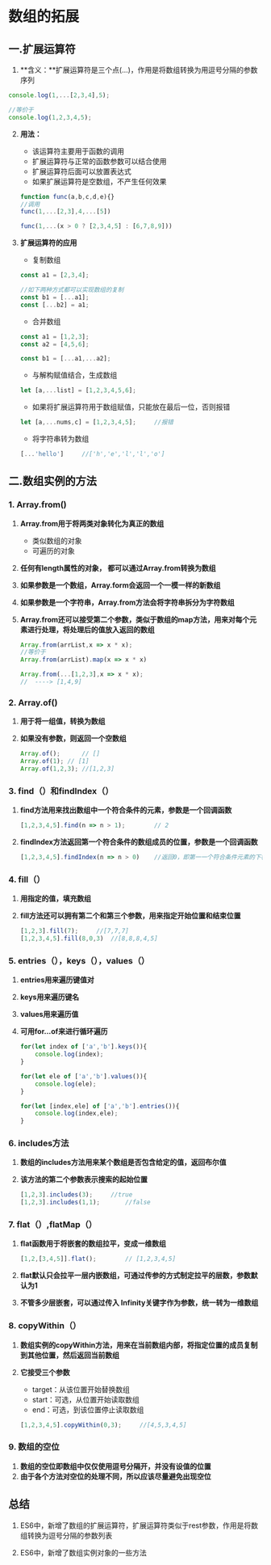 # 数组的拓展

## 一.扩展运算符

1.  **含义：**扩展运算符是三个点(...)，作用是将数组转换为用逗号分隔的参数序列

   ~~~js
   console.log(1,...[2,3,4],5);
   
   //等价于
   console.log(1,2,3,4,5);
   ~~~

2. **用法：**

   - 该运算符主要用于函数的调用
   - 扩展运算符与正常的函数参数可以结合使用
   - 扩展运算符后面可以放置表达式
   - 如果扩展运算符是空数组，不产生任何效果

   ~~~js
   function func(a,b,c,d,e){}
   //调用
   func(1,...[2,3],4,...[5])
   
   func(1,...(x > 0 ? [2,3,4,5] : [6,7,8,9]))
   ~~~

3. **扩展运算符的应用**

   - 复制数组

   ~~~js
   const a1 = [2,3,4];
   
   //如下两种方式都可以实现数组的复制
   const b1 = [...a1];
   const [...b2] = a1;
   ~~~

   - 合并数组

   ~~~js
   const a1 = [1,2,3];
   const a2 = [4,5,6];
   
   const b1 = [...a1,...a2];
   ~~~

   - 与解构赋值结合，生成数组

   ~~~js
   let [a,...list] = [1,2,3,4,5,6];
   ~~~

   - 如果将扩展运算符用于数组赋值，只能放在最后一位，否则报错

   ~~~js
   let [a,...nums,c] = [1,2,3,4,5];		//报错
   ~~~

   - 将字符串转为数组

   ~~~js
   [...'hello']		//['h','e','l','l','o']
   ~~~

   

## 二.数组实例的方法

### 1. Array.from()

1. **Array.from用于将两类对象转化为真正的数组**
   - 类似数组的对象
   - 可遍历的对象

2. **任何有length属性的对象， 都可以通过Array.from转换为数组**
3. **如果参数是一个数组，Array.form会返回一个一模一样的新数组**

4. **如果参数是一个字符串，Array.from方法会将字符串拆分为字符数组**

5. **Array.from还可以接受第二个参数，类似于数组的map方法，用来对每个元素进行处理，将处理后的值放入返回的数组**

   ~~~js
   Array.from(arrList,x => x * x);
   //等价于
   Array.from(arrList).map(x => x * x)
   
   Array.from(...[1,2,3],x => x * x);
   //  ----> [1,4,9]
   ~~~

   

### 2. Array.of()

1. **用于将一组值，转换为数组**

2. **如果没有参数，则返回一个空数组**

   ~~~js
   Array.of();		// []
   Array.of(1);	// [1]
   Array.of(1,2,3);	//[1,2,3]
   ~~~



### 3. find（）和findIndex（）

1. **find方法用来找出数组中一个符合条件的元素，参数是一个回调函数**

   ~~~js
   [1,2,3,4,5].find(n => n > 1);		// 2
   ~~~

2. **findIndex方法返回第一个符合条件的数组成员的位置，参数是一个回调函数**

   ~~~js
   [1,2,3,4,5].findIndex(n => n > 0)	//返回0，即第一一个符合条件元素的下标
   ~~~

   

### 4. fill（）

1. **用指定的值，填充数组**

2. **fill方法还可以拥有第二个和第三个参数，用来指定开始位置和结束位置**

   ~~~js
   [1,2,3].fill(7);		//[7,7,7]
   [1,2,3,4,5].fill(8,0,3)	//[8,8,8,4,5]
   ~~~

   

### 5. entries（），keys（），values（）

1. **entries用来遍历键值对**

2. **keys用来遍历键名**

3. **values用来遍历值**

4. **可用for...of来进行循环遍历**

   ~~~js
   for(let index of ['a','b'].keys()){
       console.log(index);
   }
   
   for(let ele of ['a','b'].values()){
       console.log(ele);
   }
   
   for(let [index,ele] of ['a','b'].entries()){
       console.log(index,ele);
   }
   ~~~

   

### 6. includes方法

1. **数组的includes方法用来某个数组是否包含给定的值，返回布尔值**

2. **该方法的第二个参数表示搜索的起始位置**

   ~~~js
   [1,2,3].includes(3);		//true
   [1,2,3].includes(1,1);		//false
   ~~~

   

### 7. flat（）,flatMap（）

1. **flat函数用于将嵌套的数组拉平，变成一维数组**

   ~~~js
   [1,2,[3,4,5]].flat();		// [1,2,3,4,5]
   ~~~

2. **flat默认只会拉平一层内嵌数组，可通过传参的方式制定拉平的层数，参数默认为1**

3. **不管多少层嵌套，可以通过传入 Infinity关键字作为参数，统一转为一维数组**



### 8. copyWithin（）

1. **数组实例的copyWithin方法，用来在当前数组内部，将指定位置的成员复制到其他位置，然后返回当前数组**

2. **它接受三个参数**

   -  target：从该位置开始替换数组
   - start：可选，从位置开始读取数组
   - end：可选，到该位置停止读取数组

   ~~~js
   [1,2,3,4,5].copyWithin(0,3);		//[4,5,3,4,5]
   ~~~



### 9. 数组的空位

1. **数组的空位即数组中仅仅使用逗号分隔开，并没有设值的位置**
2. **由于各个方法对空位的处理不同，所以应该尽量避免出现空位**



## 总结

1. ES6中，新增了数组的扩展运算符，扩展运算符类似于rest参数，作用是将数组转换为逗号分隔的参数列表

2. ES6中，新增了数组实例对象的一些方法
